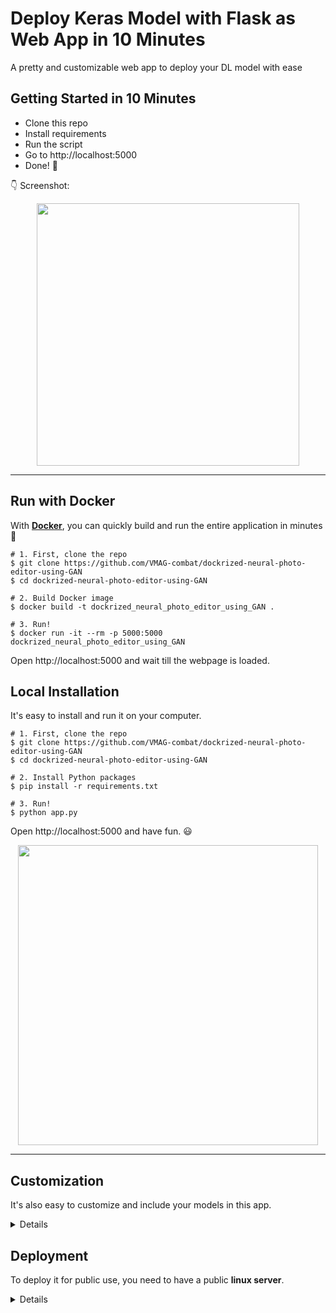 # Deploy Keras Model with Flask as Web App in 10 Minutes

A pretty and customizable web app to deploy your DL model with ease

## Getting Started in 10 Minutes

- Clone this repo 
- Install requirements
- Run the script
- Go to http://localhost:5000
- Done! :tada:

:point_down: Screenshot:

<p align="center">
  <img src="https://user-images.githubusercontent.com/5097752/71063354-8caa1d00-213a-11ea-86eb-879238887c1f.png" height="420px" alt="">
</p>


------------------

## Run with Docker

With **[Docker](https://www.docker.com)**, you can quickly build and run the entire application in minutes :whale:

```shell
# 1. First, clone the repo
$ git clone https://github.com/VMAG-combat/dockrized-neural-photo-editor-using-GAN
$ cd dockrized-neural-photo-editor-using-GAN

# 2. Build Docker image
$ docker build -t dockrized_neural_photo_editor_using_GAN .

# 3. Run!
$ docker run -it --rm -p 5000:5000 dockrized_neural_photo_editor_using_GAN
```

Open http://localhost:5000 and wait till the webpage is loaded.

## Local Installation

It's easy to install and run it on your computer.

```shell
# 1. First, clone the repo
$ git clone https://github.com/VMAG-combat/dockrized-neural-photo-editor-using-GAN
$ cd dockrized-neural-photo-editor-using-GAN

# 2. Install Python packages
$ pip install -r requirements.txt

# 3. Run!
$ python app.py
```

Open http://localhost:5000 and have fun. :smiley:

<p align="center">
  <img src="https://user-images.githubusercontent.com/5097752/71064959-3c34be80-213e-11ea-8e13-91800ca2d345.gif" height="480px" alt="">
</p>

------------------

## Customization

It's also easy to customize and include your models in this app.

<details>
 <summary>Details</summary>

### Use your own model

Place your trained `.h5` file saved by `model.save()` under models directory.


### Use other pre-trained model

See [Keras applications](https://keras.io/applications/) for more available models such as DenseNet, MobilNet, NASNet, etc.


### UI Modification

Modify files in `templates` and `static` directory.

`index.html` for the UI and `main.js` for all the behaviors.

</details>


## Deployment

To deploy it for public use, you need to have a public **linux server**.

<details>
 <summary>Details</summary>
  
### Run the app

Run the script and hide it in background with `tmux` or `screen`.
```
$ python app.py
```

</details>



